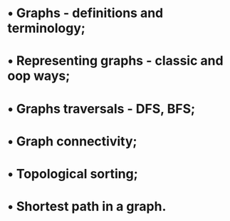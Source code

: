 # • Graphs - definitions and terminology;
# • Representing graphs - classic and oop ways;
# • Graphs traversals - DFS, BFS;
# • Graph connectivity;
# • Topological sorting;
# • Shortest path in a graph.
